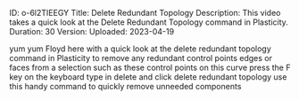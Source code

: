 ID: o-6l2TIEEGY
Title: Delete Redundant Topology
Description: This video takes a quick look at the Delete Redundant Topology command in Plasticity.
Duration: 30
Version: 
Uploaded: 2023-04-19

yum yum
Floyd here with a quick look at the
delete redundant topology command in Plasticity
to remove any redundant
control points edges or faces from a
selection such as these control points
on this curve press the F key on the
keyboard type in delete and click delete
redundant topology use this handy
command to quickly remove unneeded
components